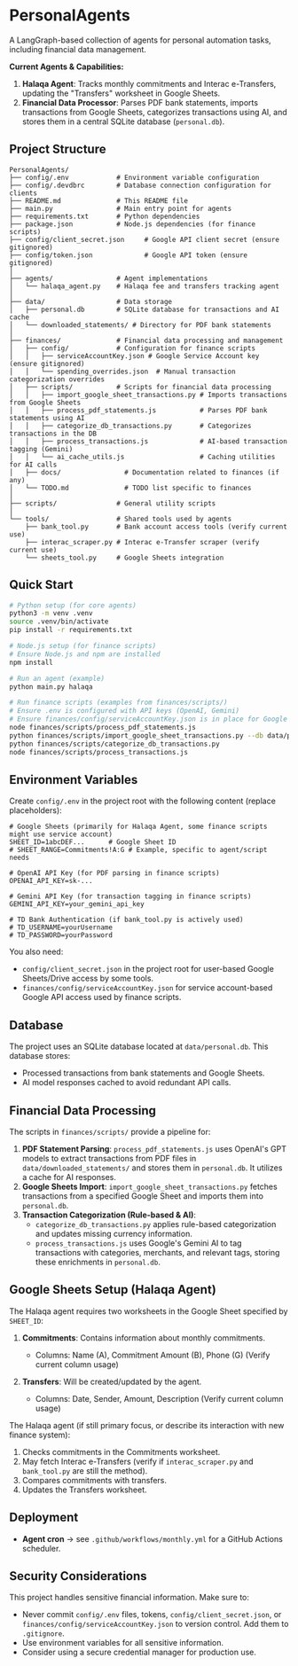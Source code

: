 # PersonalAgents

A LangGraph-based collection of agents for personal automation tasks, including financial data management.

**Current Agents & Capabilities:**
1.  **Halaqa Agent**: Tracks monthly commitments and Interac e-Transfers, updating the "Transfers" worksheet in Google Sheets.
2.  **Financial Data Processor**: Parses PDF bank statements, imports transactions from Google Sheets, categorizes transactions using AI, and stores them in a central SQLite database (`personal.db`).

## Project Structure

```
PersonalAgents/
├── config/.env            # Environment variable configuration
├── config/.devdbrc        # Database connection configuration for clients
├── README.md              # This README file
├── main.py                # Main entry point for agents
├── requirements.txt       # Python dependencies
├── package.json           # Node.js dependencies (for finance scripts)
├── config/client_secret.json     # Google API client secret (ensure gitignored)
├── config/token.json             # Google API token (ensure gitignored)
│
├── agents/                # Agent implementations
│   └── halaqa_agent.py    # Halaqa fee and transfers tracking agent
│
├── data/                  # Data storage
│   ├── personal.db        # SQLite database for transactions and AI cache
│   └── downloaded_statements/ # Directory for PDF bank statements
│
├── finances/              # Financial data processing and management
│   ├── config/            # Configuration for finance scripts
│   │   ├── serviceAccountKey.json # Google Service Account key (ensure gitignored)
│   │   └── spending_overrides.json  # Manual transaction categorization overrides
│   ├── scripts/           # Scripts for financial data processing
│   │   ├── import_google_sheet_transactions.py # Imports transactions from Google Sheets
│   │   ├── process_pdf_statements.js           # Parses PDF bank statements using AI
│   │   ├── categorize_db_transactions.py       # Categorizes transactions in the DB
│   │   ├── process_transactions.js             # AI-based transaction tagging (Gemini)
│   │   └── ai_cache_utils.js                   # Caching utilities for AI calls
│   ├── docs/                # Documentation related to finances (if any)
│   └── TODO.md              # TODO list specific to finances
│
├── scripts/               # General utility scripts
│
└── tools/                 # Shared tools used by agents
    ├── bank_tool.py       # Bank account access tools (verify current use)
    ├── interac_scraper.py # Interac e-Transfer scraper (verify current use)
    └── sheets_tool.py     # Google Sheets integration

```

## Quick Start

```bash
# Python setup (for core agents)
python3 -m venv .venv
source .venv/bin/activate
pip install -r requirements.txt

# Node.js setup (for finance scripts)
# Ensure Node.js and npm are installed
npm install

# Run an agent (example)
python main.py halaqa

# Run finance scripts (examples from finances/scripts/)
# Ensure .env is configured with API keys (OpenAI, Gemini)
# Ensure finances/config/serviceAccountKey.json is in place for Google Sheets access by some scripts
node finances/scripts/process_pdf_statements.js
python finances/scripts/import_google_sheet_transactions.py --db data/personal.db
python finances/scripts/categorize_db_transactions.py
node finances/scripts/process_transactions.js
```

## Environment Variables

Create `config/.env` in the project root with the following content (replace placeholders):

```
# Google Sheets (primarily for Halaqa Agent, some finance scripts might use service account)
SHEET_ID=1abcDEF...      # Google Sheet ID
# SHEET_RANGE=Commitments!A:G # Example, specific to agent/script needs

# OpenAI API Key (for PDF parsing in finance scripts)
OPENAI_API_KEY=sk-...

# Gemini API Key (for transaction tagging in finance scripts)
GEMINI_API_KEY=your_gemini_api_key

# TD Bank Authentication (if bank_tool.py is actively used)
# TD_USERNAME=yourUsername
# TD_PASSWORD=yourPassword
```

You also need:
*   `config/client_secret.json` in the project root for user-based Google Sheets/Drive access by some tools.
*   `finances/config/serviceAccountKey.json` for service account-based Google API access used by finance scripts.

## Database

The project uses an SQLite database located at `data/personal.db`. This database stores:
*   Processed transactions from bank statements and Google Sheets.
*   AI model responses cached to avoid redundant API calls.

## Financial Data Processing

The scripts in `finances/scripts/` provide a pipeline for:
1.  **PDF Statement Parsing**: `process_pdf_statements.js` uses OpenAI's GPT models to extract transactions from PDF files in `data/downloaded_statements/` and stores them in `personal.db`. It utilizes a cache for AI responses.
2.  **Google Sheets Import**: `import_google_sheet_transactions.py` fetches transactions from a specified Google Sheet and imports them into `personal.db`.
3.  **Transaction Categorization (Rule-based & AI)**:
    *   `categorize_db_transactions.py` applies rule-based categorization and updates missing currency information.
    *   `process_transactions.js` uses Google's Gemini AI to tag transactions with categories, merchants, and relevant tags, storing these enrichments in `personal.db`.

## Google Sheets Setup (Halaqa Agent)

The Halaqa agent requires two worksheets in the Google Sheet specified by `SHEET_ID`:

1.  **Commitments**: Contains information about monthly commitments.
    *   Columns: Name (A), Commitment Amount (B), Phone (G) (Verify current column usage)
   
2.  **Transfers**: Will be created/updated by the agent.
    *   Columns: Date, Sender, Amount, Description (Verify current column usage)

The Halaqa agent (if still primary focus, or describe its interaction with new finance system):
1.  Checks commitments in the Commitments worksheet.
2.  May fetch Interac e-Transfers (verify if `interac_scraper.py` and `bank_tool.py` are still the method).
3.  Compares commitments with transfers.
4.  Updates the Transfers worksheet.

## Deployment

*   **Agent cron** → see `.github/workflows/monthly.yml` for a GitHub Actions scheduler.

## Security Considerations

This project handles sensitive financial information. Make sure to:
- Never commit `config/.env` files, tokens, `config/client_secret.json`, or `finances/config/serviceAccountKey.json` to version control. Add them to `.gitignore`.
- Use environment variables for all sensitive information.
- Consider using a secure credential manager for production use. 